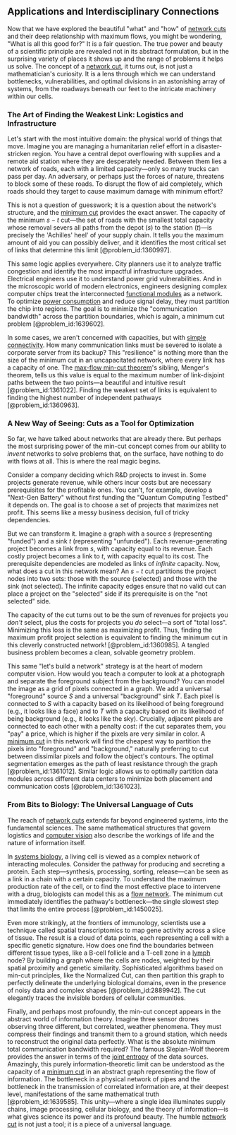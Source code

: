 ## Applications and Interdisciplinary Connections

Now that we have explored the beautiful "what" and "how" of [network cuts](@article_id:273227) and their deep relationship with maximum flows, you might be wondering, "What is all this good for?" It is a fair question. The true power and beauty of a scientific principle are revealed not in its abstract formulation, but in the surprising variety of places it shows up and the range of problems it helps us solve. The concept of a [network cut](@article_id:276340), it turns out, is not just a mathematician's curiosity. It is a lens through which we can understand bottlenecks, vulnerabilities, and optimal divisions in an astonishing array of systems, from the roadways beneath our feet to the intricate machinery within our cells.

### The Art of Finding the Weakest Link: Logistics and Infrastructure

Let's start with the most intuitive domain: the physical world of things that move. Imagine you are managing a humanitarian relief effort in a disaster-stricken region. You have a central depot overflowing with supplies and a remote aid station where they are desperately needed. Between them lies a network of roads, each with a limited capacity—only so many trucks can pass per day. An adversary, or perhaps just the forces of nature, threatens to block some of these roads. To disrupt the flow of aid completely, which roads should they target to cause maximum damage with minimum effort?

This is not a question of guesswork; it is a question about the network's structure, and the [minimum cut](@article_id:276528) provides the exact answer. The capacity of the minimum $s-t$ cut—the set of roads with the smallest total capacity whose removal severs all paths from the depot ($s$) to the station ($t$)—is precisely the 'Achilles' heel' of your supply chain. It tells you the maximum amount of aid you can possibly deliver, and it identifies the most critical set of links that determine this limit [@problem_id:1360997].

This same logic applies everywhere. City planners use it to analyze traffic congestion and identify the most impactful infrastructure upgrades. Electrical engineers use it to understand power grid vulnerabilities. And in the microscopic world of modern electronics, engineers designing complex computer chips treat the interconnected [functional modules](@article_id:274603) as a network. To optimize [power consumption](@article_id:174423) and reduce signal delay, they must partition the chip into regions. The goal is to minimize the "communication bandwidth" across the partition boundaries, which is again, a minimum cut problem [@problem_id:1639602].

In some cases, we aren't concerned with capacities, but with [simple connectivity](@article_id:188609). How many communication links must be severed to isolate a corporate server from its backup? This "resilience" is nothing more than the size of the minimum cut in an uncapacitated network, where every link has a capacity of one. The [max-flow min-cut theorem](@article_id:149965)'s sibling, Menger's theorem, tells us this value is equal to the maximum number of link-disjoint paths between the two points—a beautiful and intuitive result [@problem_id:1361022]. Finding the weakest set of links is equivalent to finding the highest number of independent pathways [@problem_id:1360963].

### A New Way of Seeing: Cuts as a Tool for Optimization

So far, we have talked about networks that are already there. But perhaps the most surprising power of the min-cut concept comes from our ability to *invent* networks to solve problems that, on the surface, have nothing to do with flows at all. This is where the real magic begins.

Consider a company deciding which R&D projects to invest in. Some projects generate revenue, while others incur costs but are necessary prerequisites for the profitable ones. You can't, for example, develop a "Next-Gen Battery" without first funding the "Quantum Computing Testbed" it depends on. The goal is to choose a set of projects that maximizes net profit. This seems like a messy business decision, full of tricky dependencies.

But we can transform it. Imagine a graph with a source $s$ (representing "funded") and a sink $t$ (representing "unfunded"). Each revenue-generating project becomes a link from $s$, with capacity equal to its revenue. Each costly project becomes a link to $t$, with capacity equal to its cost. The prerequisite dependencies are modeled as links of *infinite* capacity. Now, what does a cut in this network mean? An $s-t$ cut partitions the project nodes into two sets: those with the source (selected) and those with the sink (not selected). The infinite capacity edges ensure that no valid cut can place a project on the "selected" side if its prerequisite is on the "not selected" side.

The capacity of the cut turns out to be the sum of revenues for projects you *don't* select, plus the costs for projects you *do* select—a sort of "total loss". Minimizing this loss is the same as maximizing profit. Thus, finding the maximum profit project selection is equivalent to finding the minimum cut in this cleverly constructed network! [@problem_id:1360985]. A tangled business problem becomes a clean, solvable geometry problem.

This same "let's build a network" strategy is at the heart of modern computer vision. How would you teach a computer to look at a photograph and separate the foreground subject from the background? You can model the image as a grid of pixels connected in a graph. We add a universal "foreground" source $S$ and a universal "background" sink $T$. Each pixel is connected to $S$ with a capacity based on its likelihood of being foreground (e.g., it looks like a face) and to $T$ with a capacity based on its likelihood of being background (e.g., it looks like the sky). Crucially, adjacent pixels are connected to each other with a penalty cost: if the cut separates them, you "pay" a price, which is higher if the pixels are very similar in color. A [minimum cut](@article_id:276528) in this network will find the cheapest way to partition the pixels into "foreground" and "background," naturally preferring to cut between dissimilar pixels and follow the object's contours. The optimal segmentation emerges as the path of least resistance through the graph [@problem_id:1361012]. Similar logic allows us to optimally partition data modules across different data centers to minimize both placement and communication costs [@problem_id:1361023].

### From Bits to Biology: The Universal Language of Cuts

The reach of [network cuts](@article_id:273227) extends far beyond engineered systems, into the fundamental sciences. The same mathematical structures that govern logistics and [computer vision](@article_id:137807) also describe the workings of life and the nature of information itself.

In [systems biology](@article_id:148055), a living cell is viewed as a complex network of interacting molecules. Consider the pathway for producing and secreting a protein. Each step—synthesis, processing, sorting, release—can be seen as a link in a chain with a certain capacity. To understand the maximum production rate of the cell, or to find the most effective place to intervene with a drug, biologists can model this as a [flow network](@article_id:272236). The minimum cut immediately identifies the pathway's bottleneck—the single slowest step that limits the entire process [@problem_id:1450025].

Even more strikingly, at the frontiers of immunology, scientists use a technique called spatial transcriptomics to map gene activity across a slice of tissue. The result is a cloud of data points, each representing a cell with a specific genetic signature. How does one find the boundaries between different tissue types, like a B-cell follicle and a T-cell zone in a [lymph](@article_id:189162) node? By building a graph where the cells are nodes, weighted by their spatial proximity and genetic similarity. Sophisticated algorithms based on min-cut principles, like the Normalized Cut, can then partition this graph to perfectly delineate the underlying biological domains, even in the presence of noisy data and complex shapes [@problem_id:2889942]. The cut elegantly traces the invisible borders of cellular communities.

Finally, and perhaps most profoundly, the min-cut concept appears in the abstract world of information theory. Imagine three sensor drones observing three different, but correlated, weather phenomena. They must compress their findings and transmit them to a ground station, which needs to reconstruct the original data perfectly. What is the absolute minimum total communication bandwidth required? The famous Slepian-Wolf theorem provides the answer in terms of the [joint entropy](@article_id:262189) of the data sources. Amazingly, this purely information-theoretic limit can be understood as the capacity of a [minimum cut](@article_id:276528) in an abstract graph representing the flow of information. The bottleneck in a physical network of pipes and the bottleneck in the transmission of correlated information are, at their deepest level, manifestations of the same mathematical truth [@problem_id:1639585]. This unity—where a single idea illuminates supply chains, image processing, cellular biology, and the theory of information—is what gives science its power and its profound beauty. The humble [network cut](@article_id:276340) is not just a tool; it is a piece of a universal language.